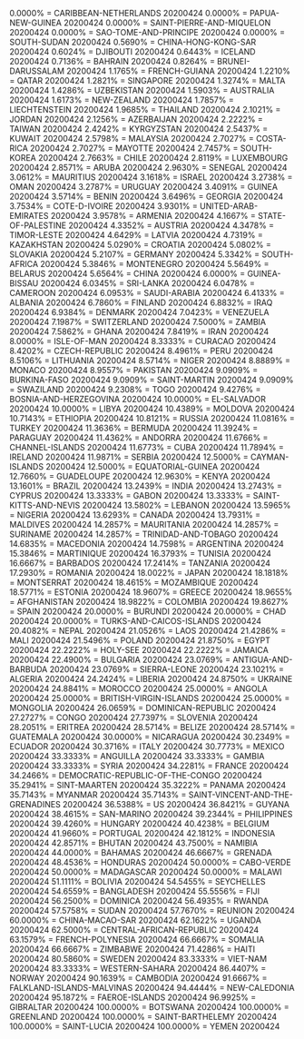 0.0000% = CARIBBEAN-NETHERLANDS 20200424 
0.0000% = PAPUA-NEW-GUINEA 20200424 
0.0000% = SAINT-PIERRE-AND-MIQUELON 20200424 
0.0000% = SAO-TOME-AND-PRINCIPE 20200424 
0.0000% = SOUTH-SUDAN 20200424 
0.5690% = CHINA-HONG-KONG-SAR 20200424 
0.6024% = DJIBOUTI 20200424 
0.6443% = ICELAND 20200424 
0.7136% = BAHRAIN 20200424 
0.8264% = BRUNEI-DARUSSALAM 20200424 
1.1765% = FRENCH-GUIANA 20200424 
1.2210% = QATAR 20200424 
1.2821% = SINGAPORE 20200424 
1.3274% = MALTA 20200424 
1.4286% = UZBEKISTAN 20200424 
1.5903% = AUSTRALIA 20200424 
1.6173% = NEW-ZEALAND 20200424 
1.7857% = LIECHTENSTEIN 20200424 
1.9685% = THAILAND 20200424 
2.1021% = JORDAN 20200424 
2.1256% = AZERBAIJAN 20200424 
2.2222% = TAIWAN 20200424 
2.4242% = KYRGYZSTAN 20200424 
2.5437% = KUWAIT 20200424 
2.5798% = MALAYSIA 20200424 
2.7027% = COSTA-RICA 20200424 
2.7027% = MAYOTTE 20200424 
2.7457% = SOUTH-KOREA 20200424 
2.7663% = CHILE 20200424 
2.8119% = LUXEMBOURG 20200424 
2.8571% = ARUBA 20200424 
2.9630% = SENEGAL 20200424 
3.0612% = MAURITIUS 20200424 
3.1618% = ISRAEL 20200424 
3.2738% = OMAN 20200424 
3.2787% = URUGUAY 20200424 
3.4091% = GUINEA 20200424 
3.5714% = BENIN 20200424 
3.6496% = GEORGIA 20200424 
3.7534% = COTE-D-IVOIRE 20200424 
3.9301% = UNITED-ARAB-EMIRATES 20200424 
3.9578% = ARMENIA 20200424 
4.1667% = STATE-OF-PALESTINE 20200424 
4.3352% = AUSTRIA 20200424 
4.3478% = TIMOR-LESTE 20200424 
4.6429% = LATVIA 20200424 
4.7319% = KAZAKHSTAN 20200424 
5.0290% = CROATIA 20200424 
5.0802% = SLOVAKIA 20200424 
5.2107% = GERMANY 20200424 
5.3342% = SOUTH-AFRICA 20200424 
5.3846% = MONTENEGRO 20200424 
5.5649% = BELARUS 20200424 
5.6564% = CHINA 20200424 
6.0000% = GUINEA-BISSAU 20200424 
6.0345% = SRI-LANKA 20200424 
6.0478% = CAMEROON 20200424 
6.0953% = SAUDI-ARABIA 20200424 
6.4133% = ALBANIA 20200424 
6.7860% = FINLAND 20200424 
6.8832% = IRAQ 20200424 
6.9384% = DENMARK 20200424 
7.0423% = VENEZUELA 20200424 
7.1987% = SWITZERLAND 20200424 
7.5000% = ZAMBIA 20200424 
7.5862% = GHANA 20200424 
7.8419% = IRAN 20200424 
8.0000% = ISLE-OF-MAN 20200424 
8.3333% = CURACAO 20200424 
8.4202% = CZECH-REPUBLIC 20200424 
8.4961% = PERU 20200424 
8.5106% = LITHUANIA 20200424 
8.5714% = NIGER 20200424 
8.8889% = MONACO 20200424 
8.9557% = PAKISTAN 20200424 
9.0909% = BURKINA-FASO 20200424 
9.0909% = SAINT-MARTIN 20200424 
9.0909% = SWAZILAND 20200424 
9.2308% = TOGO 20200424 
9.4276% = BOSNIA-AND-HERZEGOVINA 20200424 
10.0000% = EL-SALVADOR 20200424 
10.0000% = LIBYA 20200424 
10.4389% = MOLDOVA 20200424 
10.7143% = ETHIOPIA 20200424 
10.8121% = RUSSIA 20200424 
11.0816% = TURKEY 20200424 
11.3636% = BERMUDA 20200424 
11.3924% = PARAGUAY 20200424 
11.4362% = ANDORRA 20200424 
11.6766% = CHANNEL-ISLANDS 20200424 
11.6773% = CUBA 20200424 
11.7894% = IRELAND 20200424 
11.9871% = SERBIA 20200424 
12.5000% = CAYMAN-ISLANDS 20200424 
12.5000% = EQUATORIAL-GUINEA 20200424 
12.7660% = GUADELOUPE 20200424 
12.9630% = KENYA 20200424 
13.1601% = BRAZIL 20200424 
13.2439% = INDIA 20200424 
13.2743% = CYPRUS 20200424 
13.3333% = GABON 20200424 
13.3333% = SAINT-KITTS-AND-NEVIS 20200424 
13.5802% = LEBANON 20200424 
13.5965% = NIGERIA 20200424 
13.6293% = CANADA 20200424 
13.7931% = MALDIVES 20200424 
14.2857% = MAURITANIA 20200424 
14.2857% = SURINAME 20200424 
14.2857% = TRINIDAD-AND-TOBAGO 20200424 
14.6835% = MACEDONIA 20200424 
14.7598% = ARGENTINA 20200424 
15.3846% = MARTINIQUE 20200424 
16.3793% = TUNISIA 20200424 
16.6667% = BARBADOS 20200424 
17.2414% = TANZANIA 20200424 
17.2930% = ROMANIA 20200424 
18.0022% = JAPAN 20200424 
18.1818% = MONTSERRAT 20200424 
18.4615% = MOZAMBIQUE 20200424 
18.5771% = ESTONIA 20200424 
18.9607% = GREECE 20200424 
18.9655% = AFGHANISTAN 20200424 
18.9822% = COLOMBIA 20200424 
19.8627% = SPAIN 20200424 
20.0000% = BURUNDI 20200424 
20.0000% = CHAD 20200424 
20.0000% = TURKS-AND-CAICOS-ISLANDS 20200424 
20.4082% = NEPAL 20200424 
21.0526% = LAOS 20200424 
21.4286% = MALI 20200424 
21.5496% = POLAND 20200424 
21.8750% = EGYPT 20200424 
22.2222% = HOLY-SEE 20200424 
22.2222% = JAMAICA 20200424 
22.4900% = BULGARIA 20200424 
23.0769% = ANTIGUA-AND-BARBUDA 20200424 
23.0769% = SIERRA-LEONE 20200424 
23.1021% = ALGERIA 20200424 
24.2424% = LIBERIA 20200424 
24.8750% = UKRAINE 20200424 
24.8841% = MOROCCO 20200424 
25.0000% = ANGOLA 20200424 
25.0000% = BRITISH-VIRGIN-ISLANDS 20200424 
25.0000% = MONGOLIA 20200424 
26.0659% = DOMINICAN-REPUBLIC 20200424 
27.2727% = CONGO 20200424 
27.7397% = SLOVENIA 20200424 
28.2051% = ERITREA 20200424 
28.5714% = BELIZE 20200424 
28.5714% = GUATEMALA 20200424 
30.0000% = NICARAGUA 20200424 
30.2349% = ECUADOR 20200424 
30.3716% = ITALY 20200424 
30.7773% = MEXICO 20200424 
33.3333% = ANGUILLA 20200424 
33.3333% = GAMBIA 20200424 
33.3333% = SYRIA 20200424 
34.2281% = FRANCE 20200424 
34.2466% = DEMOCRATIC-REPUBLIC-OF-THE-CONGO 20200424 
35.2941% = SINT-MAARTEN 20200424 
35.3222% = PANAMA 20200424 
35.7143% = MYANMAR 20200424 
35.7143% = SAINT-VINCENT-AND-THE-GRENADINES 20200424 
36.5388% = US 20200424 
36.8421% = GUYANA 20200424 
38.4615% = SAN-MARINO 20200424 
39.2344% = PHILIPPINES 20200424 
39.4260% = HUNGARY 20200424 
40.4238% = BELGIUM 20200424 
41.9660% = PORTUGAL 20200424 
42.1812% = INDONESIA 20200424 
42.8571% = BHUTAN 20200424 
43.7500% = NAMIBIA 20200424 
44.0000% = BAHAMAS 20200424 
46.6667% = GRENADA 20200424 
48.4536% = HONDURAS 20200424 
50.0000% = CABO-VERDE 20200424 
50.0000% = MADAGASCAR 20200424 
50.0000% = MALAWI 20200424 
51.1111% = BOLIVIA 20200424 
54.5455% = SEYCHELLES 20200424 
54.6559% = BANGLADESH 20200424 
55.5556% = FIJI 20200424 
56.2500% = DOMINICA 20200424 
56.4935% = RWANDA 20200424 
57.5758% = SUDAN 20200424 
57.7670% = REUNION 20200424 
60.0000% = CHINA-MACAO-SAR 20200424 
62.1622% = UGANDA 20200424 
62.5000% = CENTRAL-AFRICAN-REPUBLIC 20200424 
63.1579% = FRENCH-POLYNESIA 20200424 
66.6667% = SOMALIA 20200424 
66.6667% = ZIMBABWE 20200424 
71.4286% = HAITI 20200424 
80.5860% = SWEDEN 20200424 
83.3333% = VIET-NAM 20200424 
83.3333% = WESTERN-SAHARA 20200424 
86.4407% = NORWAY 20200424 
90.1639% = CAMBODIA 20200424 
91.6667% = FALKLAND-ISLANDS-MALVINAS 20200424 
94.4444% = NEW-CALEDONIA 20200424 
95.1872% = FAEROE-ISLANDS 20200424 
96.9925% = GIBRALTAR 20200424 
100.0000% = BOTSWANA 20200424 
100.0000% = GREENLAND 20200424 
100.0000% = SAINT-BARTHELEMY 20200424 
100.0000% = SAINT-LUCIA 20200424 
100.0000% = YEMEN 20200424 
